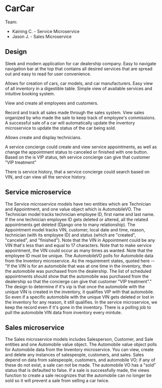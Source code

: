 # CarCar

Team:

* Kaining C. - Service Microservice
* Jason J. -  Sales Microservice

## Design

Sleek and modern application for car dealership company. Easy to navigate navigation bar at the top that contains all desired services that are spread out and easy to read for user convenience.

Allows for creation of cars, car models, and car manufacturers.
Easy view of all inventory in a digestible table.
Simple view of available services and intuitive booking system.

View and create all employees and customers.

Record and track all sales made through the sales system.
View sales organized by who made the sale to keep track of employee's commissions.
A successful sale of a car will automatically update the inventory microservice to update the status of the car being sold.

Allows create and display technicians.

A service concierge could create and view service appointments, as well as change the appointment status to canceled or finished with one button. Based on the is VIP status, teh service concierge can give that customer "VIP treatment"

There is service history, that a service concierge could search based on VIN, and can view all the service history.

## Service microservice

The Service microservice models have two entities which are Technician and Appointment, and one value object which is AutomobileVO.
The Technician model tracks technician employee ID, first name and last name. If the one technician employee ID gets deleted or altered, all the related appointments get deleted (Django one to many relationship).
The Appointment model tracks VIN, customer, local date and time, reason, technician (with its employee ID) and status (which are "created", "canceled", and "finished").
Note that the VIN in Appointment could be any VIN that's less than and equal to 17 characters. Note that to make service appointment, the VIN could occur as many times as wanted. Note that the employee ID must be unique.
The AutomobileVO polls for Automobile data from the Inventory microservice.
As the requirement states, quoted here -- "If the VIN is for an automobile that was at one time in the inventory, then the automobile was purchased from the dealership. The list of scheduled appointments should show that the automobile was purchased from the dealership so that the concierge can give that customer "VIP treatment"." The design to determine if it's vip is that once the automobile with the unique VIN is created in the inventory, it qualifies VIP with that automobile. So even if a specific automobile with the unique VIN gets deleted or lost in the inventory for any reason, it still qualifies. In the service microservice, we keep the record even if it's gone in the inventory. There is a polling job to pull the automobile VIN data from inventory every mintute.

## Sales microservice

The Sales microservice models includes Salesperson, Customer, and Sale entities and one Automobile value object.
The Automobile value object polls for Automobile data from the Inventory microservice.
You can view, create and delete any instances of salespeople, customers, and sales.
Sales depend on data from salespeople, customers, and automobile VO; if any of these do not exist, a sale can not be made.
The automobile VO has a "sold" status that is defaulted to false.
If a sale is successfully made, the views function to create a sale recognizes that the automobile can no longer be sold so it will prevent a sale from selling a car twice.

